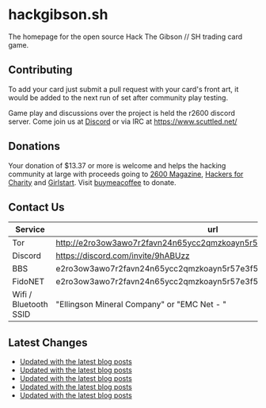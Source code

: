 # hackgibson.sh
The homepage for the open source Hack The Gibson // SH trading card game.


## Contributing

To add your card just submit a pull request with your card's front art, it would be added to the next run of set after community play testing.

Game play and discussions over the project is held the r2600 discord server. Come join us at [Discord](https://discord.com/invite/9hABUzz) or via IRC at https://www.scuttled.net/


## Donations

Your donation of $13.37 or more is welcome and helps the hacking community at large with proceeds going to [2600 Magazine](https://2600.com/), [Hackers for Charity](https://hackersforcharity.org) and [Girlstart](https://girlstart.org).  Visit [buymeacoffee](https://www.buymeacoffee.com/hackgibson.sh) to donate.


## Contact Us

Service | url
-|-
Tor | http://e2ro3ow3awo7r2favn24n65ycc2qmzkoayn5r57e3f56nvjwdcgg32ad.onion
Discord | https://discord.com/invite/9hABUzz
BBS | e2ro3ow3awo7r2favn24n65ycc2qmzkoayn5r57e3f56nvjwdcgg32ad.onion:23
FidoNET | e2ro3ow3awo7r2favn24n65ycc2qmzkoayn5r57e3f56nvjwdcgg32ad.onion:24554
Wifi / Bluetooth SSID | "Ellingson Mineral Company" or "EMC Net - <fidonet address>"

## Latest Changes
<!-- BLOG-POST-LIST:START -->
- [Updated with the latest blog posts](https://github.com/DFW2600/hackgibson.sh/commit/236a70c1d8338ef5a5f38421e5683e7a873511ea)
- [Updated with the latest blog posts](https://github.com/DFW2600/hackgibson.sh/commit/8d6b0ee0f3d7f1aa8a01646c9a362bafdd3e39ea)
- [Updated with the latest blog posts](https://github.com/DFW2600/hackgibson.sh/commit/f8012ecf5f570653394abe4c477ef65a79780278)
- [Updated with the latest blog posts](https://github.com/DFW2600/hackgibson.sh/commit/d107eef52209515d91188f6a1f8a7c53d90e0db5)
- [Updated with the latest blog posts](https://github.com/DFW2600/hackgibson.sh/commit/b449d2f0d20ea5d3414ce4c6eb06bfde717a5537)
<!-- BLOG-POST-LIST:END -->
